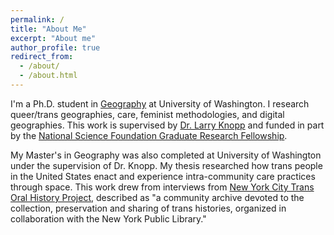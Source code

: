 ```yaml
---
permalink: /
title: "About Me"
excerpt: "About me"
author_profile: true
redirect_from:
  - /about/
  - /about.html
---
```

I'm a Ph.D. student in [Geography](geography.washington.edu/) at University of Washington. I research queer/trans geographies, care, feminist methodologies, and digital geographies. This work is supervised by [Dr. Larry Knopp](http://directory.tacoma.uw.edu/employee/knoppl) and funded in part by the [National Science Foundation Graduate Research Fellowship](http://www.nsfgrfp.org/).

My Master's in Geography was also completed at University of Washington under the supervision of Dr. Knopp. My thesis researched how trans people in the United States enact and experience intra-community care practices through space. This work drew from interviews from [New York City Trans Oral History Project](https://www.nyctransoralhistory.org/), described as "a community archive devoted to the collection, preservation and sharing of trans histories, organized in collaboration with the New York Public Library."
